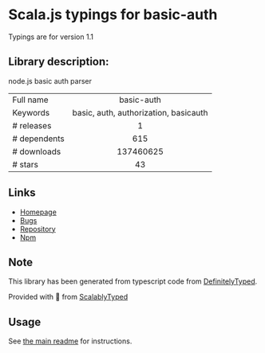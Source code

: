 
# Scala.js typings for basic-auth

Typings are for version 1.1

## Library description:
node.js basic auth parser

|                    |                 |
| ------------------ | :-------------: |
| Full name          | basic-auth |
| Keywords           | basic, auth, authorization, basicauth |
| # releases         | 1 |
| # dependents       | 615 |
| # downloads        | 137460625 |
| # stars            | 43 |

## Links
- [Homepage](https://github.com/jshttp/basic-auth#readme)
- [Bugs](https://github.com/jshttp/basic-auth/issues)
- [Repository](https://github.com/jshttp/basic-auth)
- [Npm](https://www.npmjs.com/package/basic-auth)
    


## Note
This library has been generated from typescript code from [DefinitelyTyped](https://definitelytyped.org).

Provided with :purple_heart: from [ScalablyTyped](https://github.com/oyvindberg/ScalablyTyped)

## Usage
See [the main readme](../../readme.md) for instructions.


